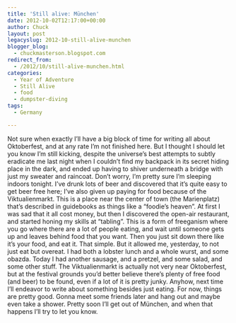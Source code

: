 ```yaml
---
title: 'Still alive: München'
date: 2012-10-02T12:17:00+00:00
author: Chuck
layout: post
legacyslug: 2012-10-still-alive-munchen
blogger_blog:
  - chuckmasterson.blogspot.com
redirect_from:
  - /2012/10/still-alive-munchen.html
categories:
  - Year of Adventure
  - Still Alive
  - food
  - dumpster-diving
tags: 
  - Germany

---
```


Not sure when exactly I’ll have a big block of time for writing all about
Oktoberfest, and at any rate I’m not finished here. But I thought I
should let you know I’m still kicking, despite the universe’s best
attempts to subtly eradicate me last night when I couldn’t find my
backpack in its secret hiding place in the dark, and ended up having to shiver
underneath a bridge with just my sweater and raincoat. Don’t worry,
I’m pretty sure I’m sleeping indoors tonight. I’ve drunk lots
of beer and discovered that it’s quite easy to get beer free here;
I’ve also given up paying for food because of the Viktualienmarkt. This
is a place near the center of town (the Marienplatz) that’s described in
guidebooks as things like a “foodie’s heaven”. At first I was
sad that it all cost money, but then I discovered the open-air restaurant, and
started honing my skills at “tabling”. This is a form of freeganism
where you go where there are a lot of people eating, and wait until someone
gets up and leaves behind food that you want. Then you just sit down there like
it’s your food, and eat it. That simple. But it allowed me, yesterday, to
not just eat but overeat.  I had both a lobster lunch and a whole wurst, and
some obazda. Today I had another sausage, and a pretzel, and some salad, and
some other stuff. The Viktualienmarkt is actually not very near Oktoberfest,
but at the festival grounds you’d better believe there’s plenty of
free food (and beer) to be found, even if a lot of it is pretty junky. Anyhow,
next time I’ll endeavor to write about something besides just eating. For
now, things are pretty good. Gonna meet some friends later and hang out and
maybe even take a shower. Pretty soon I’ll get out of München, and when
that happens I’ll try to let you know.  
